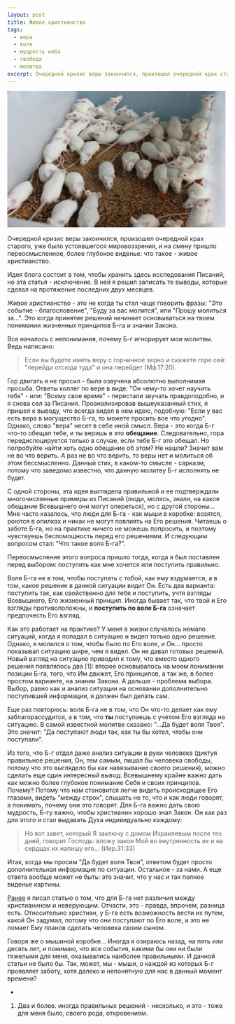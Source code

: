 ```yaml
---
layout: post
title: Живое христианство
tags: 
  - вера
  - воля
  - мудрость неба
  - свобода
  - молитва
excerpt: Очередной кризис веры закончился, произошел очередной крах старого, уже было устоявшегося мировоззрения, и на смену пришло переосмысленное, более глубокое виденье: что такое - живое христианство.
---
```


![мыши-в-коробке](/images/живое-христианство-1.jpeg)

Очередной кризис веры закончился, произошел очередной крах старого, уже было устоявшегося мировоззрения, и на смену пришло переосмысленное, более глубокое виденье: что такое - живое христианство.

Идея блога состоит в том, чтобы хранить здесь исследования Писаний, но эта статья - исключение. В ней я решил записать те выводы, которые сделал на протяжение последних двух месяцев.

Живое христианство - это не когда ты стал чаще говорить фразы: "Это событие - благословение", "Буду за вас молится", или "Прошу молиться за...". Это когда принятие решений начинает основываться на твоем понимании жизненных принципов Б-га и знании Закона.

Все началось с непонимания, почему Б-г игнорирует мои молитвы. Ведь написано:

> Если вы будете иметь веру с горчичное зерно и скажете горе сей: "перейди отсюда туда" и она перейдет (Мф.17:20).

Гор двигать я не просил - была озвучена абсолютно выполнимая просьба. Ответы коллег по вере в виде: "Он чему-то хочет научить тебя" - или: "Всему свое время" - перестали звучать правдоподобно, и я снова сел за Писания. Проанализировав вышеуказанный стих, я пришел к выводу, что всегда видел в нем идею, подобную: "Если у вас есть вера в могущество Б-га, то можете просить все что угодно". Однако, слово "вера" несет в себе иной смысл. Вера - это когда Б-г что-то обещал тебе, и ты веришь в это **обещание**. Следовательно, гора передислоцируется только в случае, если тебе Б-г это обещал. Но попробуйте найти хоть одно обещание об этом? Не нашли? Значит вам не во что верить. А раз не во что верить, то веры нет и молиться об этом бессмысленно. Данный стих, в каком-то смысле - сарказм, потому что заведомо известно, что данную молитву Б-г исполнять не будет.

С одной стороны, эта идея выглядела правильной и ее подтверждали многочисленные примеры из Писаний (люди, молясь, знали, на какое обещание Всевышнего они могут опереться), но с другой стороны... Мне часто казалось, что люди для Б-га - как мыши в коробке: возятся, роются в опилках и никак не могут повлиять на Его решения. Читаешь о заботе Б-га, но на практике ничего не можешь попросить, и поэтому чувствуешь беспомощность перед его решениями. И следующим вопросом стал: "Что такое воля Б-га?".

Переосмысление этого вопроса пришло тогда, когда я был поставлен перед выбором: поступить как мне хочется или поступить правильно.

Воля Б-га не в том, чтобы поступать с тобой, как ему вздумается, а в том, какое решение в данной ситуации видит Он. Есть два варианта: поступить так, как свойственно для тебя и поступить, учтя взгляды Всевышнего, Его жизненный принцип. Иногда бывает так, что твой и Его взгляды противоположны, и **поступить по воле Б-га** означает предпочесть Его взгляд.

Как это работает на практике? У меня в жизни случалось немало ситуаций, когда я попадал в ситуацию и видел только одно решение. Однако, я молился о том, чтобы было по Его воле, и Он... просто показывал ситуацию шире, чем я видел. Он не давал готовых решений. Новый взгляд на ситуацию приводил к тому, что вместо одного решения появлялось два [1]: второе основывалось на моем понимании позиции Б-га, того, что Им движет, Его принципов, а так же, в более простом варианте, на знании Закона. А дальше - проблема выбора. Выбор, равно как и анализ ситуации на основании дополнительно поступившей информации, я должен был делать сам.

Еще раз повторюсь: воля Б-га не в том, что Он что-то делает как ему заблагорассудится, а в том, что **ты** поступаешь с учетом Его взгляда на ситуацию. В самой известной молитве сказано: "...Да будет воля Твоя". Это значит: "Да поступают люди так, как ты бы хотел, чтобы они поступали".

Из того, что Б-г отдал даже анализ ситуации в руки человека (диктуя правильное решения, Он, тем самым, лишал бы человека свободы, потому что это выглядело бы как навязывание своего решения), можно сделать еще один интересный вывод: Всевышнему крайне важно дать как можно более глубокое понимание Себя и своих принципов. Почему? Потому что нам становится легче видеть происходящее Его глазами, видеть "между строк", слышать не то, что и как люди говорят, а понимать, почему они это говорят. Для Б-га важно дать свою мудрость, Б-гу важно, чтобы христианин хорошо знал Закон. Он как раз для этого и стал выдавать Духа индивидуально каждому:

> Но вот завет, который Я заключу с домом Израилевым после тех дней, говорит Господь: вложу закон Мой во внутренность их и на сердцах их напишу его... (Иер.31:33)

Итак, когда мы просим "Да будет воля Твоя", ответом будет просто дополнительная информация по ситуации. Остальное - за нами. А еще ответа вообще может не быть: это значит, что у нас и так полное виденье картины.

[Ранее](/почему-бог-не-реагирует-на-молитвы/) я писал статью о том, что для Б-га нет различия между христианином и неверующим. Отчасти, это - правда, впрочем, разница есть. Относительно христиан, у Б-га есть возможность вести их путем, какой Он задумал, потому что они поступают по Его воле, и это не ломает Ему планов сделать человека своим сыном.

Говоря же о мышиной коробке... Иногда я озираюсь назад, на пять или десять лет, и понимаю, что все события, какими бы они ни были тяжелыми для меня, оказывались наиболее правильными. И данной статьи не было бы. Так, может, мы - мыши, о каждой из которых Б-г проявляет заботу, хотя далеко и непонятную для нас в данный момент времени?

-

1) Два и более. иногда правильных решений - несколько, и это - тоже для меня было, своего рода, откровением.
